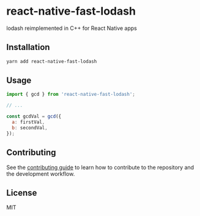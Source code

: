 # react-native-fast-lodash

lodash reimplemented in C++ for React Native apps

## Installation

```sh
yarn add react-native-fast-lodash
```

## Usage

```js
import { gcd } from 'react-native-fast-lodash';

// ...

const gcdVal = gcd({
  a: firstVal,
  b: secondVal,
});
```

## Contributing

See the [contributing guide](CONTRIBUTING.md) to learn how to contribute to the repository and the development workflow.

## License

MIT
